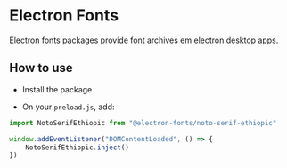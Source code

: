 # Electron Fonts

Electron fonts packages provide font archives em electron desktop apps.

## How to use

* Install the package

* On your `preload.js`, add:

```ts
import NotoSerifEthiopic from "@electron-fonts/noto-serif-ethiopic"

window.addEventListener("DOMContentLoaded", () => {
    NotoSerifEthiopic.inject()
})
```